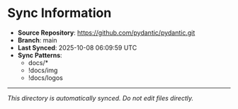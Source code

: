 # Sync Information

- **Source Repository**: https://github.com/pydantic/pydantic.git
- **Branch**: main
- **Last Synced**: 2025-10-08 06:09:59 UTC
- **Sync Patterns**:
  - docs/*
  - !docs/img
  - !docs/logos

---
*This directory is automatically synced. Do not edit files directly.*
